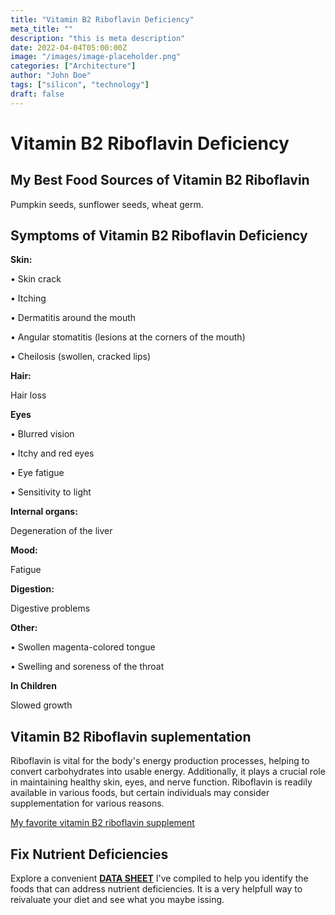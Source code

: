 ```yaml
---
title: "Vitamin B2 Riboflavin Deficiency"
meta_title: ""
description: "this is meta description"
date: 2022-04-04T05:00:00Z
image: "/images/image-placeholder.png"
categories: ["Architecture"]
author: "John Doe"
tags: ["silicon", "technology"]
draft: false
---
```

 <h1>Vitamin B2 Riboflavin Deficiency</h1>
            <h2>My Best Food Sources of Vitamin B2 Riboflavin</h2>
          <p>
          Pumpkin seeds, sunflower seeds, wheat germ.
</p>
<h2>Symptoms of Vitamin B2 Riboflavin Deficiency</h2>
<p><b>Skin:</b></p><p>&bull; Skin crack</p><p>&bull; Itching</p><p>&bull; Dermatitis around the mouth</p><p>&bull; Angular stomatitis (lesions at the corners of the mouth)</p> <p>&bull; Cheilosis (swollen, cracked lips)
</p>
<p><b>Hair:</b> </p><p>Hair loss</p>
<p><b>Eyes</b></p>
<p>&bull; Blurred vision</p>
 <p>&bull; Itchy and red eyes</p>
 <p>&bull; Eye fatigue</p>
 <p>&bull; Sensitivity to light</p>
 <p><b>Internal organs:</b></p>
 <p>Degeneration of the liver</p>
 <p><b>Mood:</b></p> <p>Fatigue</p>
 <p><b>Digestion:</b></p> <p>Digestive problems</p>
<p><b>Other:</b></p>
<p>&bull; Swollen magenta-colored tongue</p> <p>&bull; Swelling and soreness of the throat
</p>
  <p><b>In Children</b></p>
 <p>Slowed growth</p>
<h2>Vitamin B2 Riboflavin suplementation</h2>
  <p> Riboflavin is vital for the body's energy production processes, helping to convert carbohydrates into usable energy. Additionally, it plays a crucial role in maintaining healthy skin, eyes, and nerve function. Riboflavin is readily available in various foods, but certain individuals may consider supplementation for various reasons.</p>
 <p><a target="_blank" href="https://www.amazon.com/Organic-Vitamin-Complex-Liquid-Absorption/dp/B08221NY2L/ref=sr_1_5?crid=6HHLNQZP0MTM&amp;keywords=b+complex+supplement+dropper&amp;qid=1695565572&amp;sprefix=b+complex+suplement+dropper%252Caps%252C124&amp;sr=8-5&_encoding=UTF8&tag=irinawink-20&linkCode=ur2&linkId=656a4844174f076c7fb660f116edcd10&camp=1789&creative=9325">My favorite vitamin B2 riboflavin supplement</a></p>
<h2>Fix Nutrient Deficiencies</h2><p>Explore a convenient <a title="fix nutritional deficiencies with a data sheet" href="../nutrients-in-healthy-foods.html"  target="_blank"><b>DATA SHEET</b></a> I've compiled to help you identify the foods that can address nutrient deficiencies. It is a very helpfull way to reivaluate your diet and see what you maybe issing.</p>